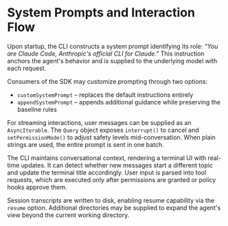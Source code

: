 # System Prompts and Interaction Flow

Upon startup, the CLI constructs a system prompt identifying its role: *"You are Claude Code, Anthropic's official CLI for Claude."* This instruction anchors the agent's behavior and is supplied to the underlying model with each request.

Consumers of the SDK may customize prompting through two options:

- `customSystemPrompt` – replaces the default instructions entirely
- `appendSystemPrompt` – appends additional guidance while preserving the baseline rules

For streaming interactions, user messages can be supplied as an `AsyncIterable`. The `Query` object exposes `interrupt()` to cancel and `setPermissionMode()` to adjust safety levels mid-conversation. When plain strings are used, the entire prompt is sent in one batch.

The CLI maintains conversational context, rendering a terminal UI with real-time updates. It can detect whether new messages start a different topic and update the terminal title accordingly. User input is parsed into tool requests, which are executed only after permissions are granted or policy hooks approve them.

Session transcripts are written to disk, enabling resume capability via the `resume` option. Additional directories may be supplied to expand the agent's view beyond the current working directory.

